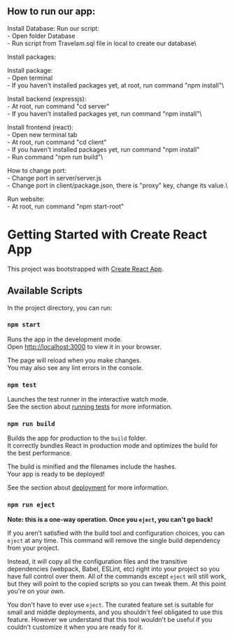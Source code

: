 ## How to run our app:
Install Database:
Run our script:\
    - Open folder Database\
    - Run script from Travelam.sql file in local to create our database\

Install packages:

Install package:\
    - Open terminal\
    - If you haven't installed packages yet, at root, run command "npm install"\

Install backend (expressjs):\
    - At root, run command "cd server"\
    - If you haven't installed packages yet, run command "npm install"\

Install frontend (react):\
    - Open new terminal tab\
    - At root, run command "cd client"\
    - If you haven't installed packages yet, run command "npm install"\
    - Run command "npm run build"\

How to change port:\
    - Change port in server/server.js\
    - Change port in client/package.json, there is "proxy" key, change its value.\

Run website:\
    - At root, run command "npm start-root"

# Getting Started with Create React App

This project was bootstrapped with [Create React App](https://github.com/facebook/create-react-app).

## Available Scripts

In the project directory, you can run:

### `npm start`

Runs the app in the development mode.\
Open [http://localhost:3000](http://localhost:3000) to view it in your browser.

The page will reload when you make changes.\
You may also see any lint errors in the console.

### `npm test`

Launches the test runner in the interactive watch mode.\
See the section about [running tests](https://facebook.github.io/create-react-app/docs/running-tests) for more information.

### `npm run build`

Builds the app for production to the `build` folder.\
It correctly bundles React in production mode and optimizes the build for the best performance.

The build is minified and the filenames include the hashes.\
Your app is ready to be deployed!

See the section about [deployment](https://facebook.github.io/create-react-app/docs/deployment) for more information.

### `npm run eject`

**Note: this is a one-way operation. Once you `eject`, you can't go back!**

If you aren't satisfied with the build tool and configuration choices, you can `eject` at any time. This command will remove the single build dependency from your project.

Instead, it will copy all the configuration files and the transitive dependencies (webpack, Babel, ESLint, etc) right into your project so you have full control over them. All of the commands except `eject` will still work, but they will point to the copied scripts so you can tweak them. At this point you're on your own.

You don't have to ever use `eject`. The curated feature set is suitable for small and middle deployments, and you shouldn't feel obligated to use this feature. However we understand that this tool wouldn't be useful if you couldn't customize it when you are ready for it.
